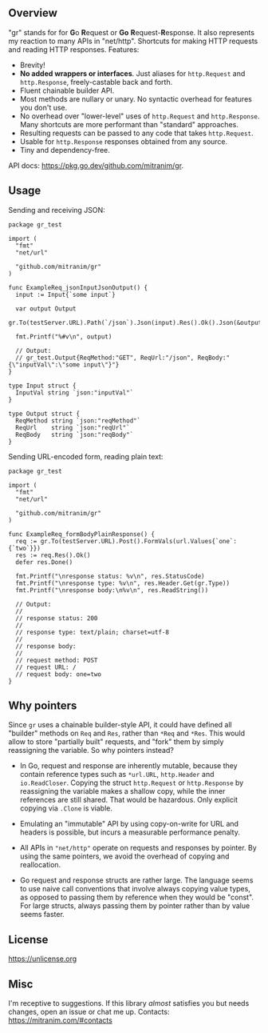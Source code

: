 ## Overview

"gr" stands for for **G**o **R**equest or **Go** **R**equest-**R**esponse. It also represents my reaction to many APIs in "net/http". Shortcuts for making HTTP requests and reading HTTP responses. Features:

  * Brevity!
  * **No added wrappers or interfaces**. Just aliases for `http.Request` and `http.Response`, freely-castable back and forth.
  * Fluent chainable builder API.
  * Most methods are nullary or unary. No syntactic overhead for features you don't use.
  * No overhead over "lower-level" uses of `http.Request` and `http.Response`. Many shortcuts are more performant than "standard" approaches.
  * Resulting requests can be passed to any code that takes `http.Request`.
  * Usable for `http.Response` responses obtained from any source.
  * Tiny and dependency-free.

API docs: https://pkg.go.dev/github.com/mitranim/gr.

## Usage

Sending and receiving JSON:

```golang
package gr_test

import (
  "fmt"
  "net/url"

  "github.com/mitranim/gr"
)

func ExampleReq_jsonInputJsonOutput() {
  input := Input{`some input`}

  var output Output
  gr.To(testServer.URL).Path(`/json`).Json(input).Res().Ok().Json(&output)

  fmt.Printf("%#v\n", output)

  // Output:
  // gr_test.Output{ReqMethod:"GET", ReqUrl:"/json", ReqBody:"{\"inputVal\":\"some input\"}"}
}

type Input struct {
  InputVal string `json:"inputVal"`
}

type Output struct {
  ReqMethod string `json:"reqMethod"`
  ReqUrl    string `json:"reqUrl"`
  ReqBody   string `json:"reqBody"`
}
```

Sending URL-encoded form, reading plain text:

```golang
package gr_test

import (
  "fmt"
  "net/url"

  "github.com/mitranim/gr"
)

func ExampleReq_formBodyPlainResponse() {
  req := gr.To(testServer.URL).Post().FormVals(url.Values{`one`: {`two`}})
  res := req.Res().Ok()
  defer res.Done()

  fmt.Printf("\nresponse status: %v\n", res.StatusCode)
  fmt.Printf("\nresponse type: %v\n", res.Header.Get(gr.Type))
  fmt.Printf("\nresponse body:\n%v\n", res.ReadString())

  // Output:
  //
  // response status: 200
  //
  // response type: text/plain; charset=utf-8
  //
  // response body:
  //
  // request method: POST
  // request URL: /
  // request body: one=two
}
```

## Why pointers

Since `gr` uses a chainable builder-style API, it could have defined all "builder" methods on `Req` and `Res`, rather than `*Req` and `*Res`. This would allow to store "partially built" requests, and "fork" them by simply reassigning the variable. So why pointers instead?

* In Go, request and response are inherently mutable, because they contain reference types such as `*url.URL`, `http.Header` and `io.ReadCloser`. Copying the struct `http.Request` or `http.Response` by reassigning the variable makes a shallow copy, while the inner references are still shared. That would be hazardous. Only explicit copying via `.Clone` is viable.

* Emulating an "immutable" API by using copy-on-write for URL and headers is possible, but incurs a measurable performance penalty.

* All APIs in `"net/http"` operate on requests and responses by pointer. By using the same pointers, we avoid the overhead of copying and reallocation.

* Go request and response structs are rather large. The language seems to use naive call conventions that involve always copying value types, as opposed to passing them by reference when they would be "const". For large structs, always passing them by pointer rather than by value seems faster.

## License

https://unlicense.org

## Misc

I'm receptive to suggestions. If this library _almost_ satisfies you but needs changes, open an issue or chat me up. Contacts: https://mitranim.com/#contacts
